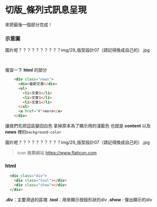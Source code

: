 # 切版_條列式訊息呈現

來把最後一個部分完成！

### 示意圖
圖片呢？？？？？？？？？？img/29_版型設計07（請記得換成自己的）.jpg

​	

複習一下 **html** 的部分
```html
    <div class="news">
      <div>最新文章</div>
      <ul>
        <li>文章1</li>
        <li>文章1</li>
        <li>文章1</li>
      </ul>
      <a href="#">more</a>
    </div>
```

讓我們先把這區變回白色
拿掉原本為了顯示用的淺藍色
也就是 **content** 以及 **news** 裡的`background-color`

圖片呢？？？？？？？？？？img/29_版型設計07（請記得換成自己的）.jpg



> icon 推薦網站 https://www.flaticon.com


### html
```html
  <div class="div">
    <div class="tool"></div>
    <div class="show"></div>
  </div>
```

**.div**：主要滑過的區塊
**.tool**：用來顯示按鈕形狀的div
**.show** : 彈出顯示的div